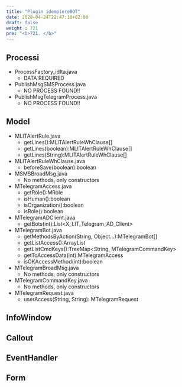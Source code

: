 ```yaml
---
title: "Plugin idempiereBOT"
date: 2020-04-24T22:47:10+02:00
draft: false
weight : 721
pre: "<b>721. </b>"
---
```


## Processi
- ProcessFactory_idIta.java
    - DATA REQUIRED
- PublishMsgSMSProcess.java
    - NO PROCESS FOUND!!
- PublishMsgTelegramProcess.java
    - NO PROCESS FOUND!!
## Model
- MLITAlertRule.java
    - getLines():MLITAlertRuleWhClause[]
    - getLines(boolean):MLITAlertRuleWhClause[]
    - getLines(String):MLITAlertRuleWhClause[]
- MLITAlertRuleWhClause.java
    - beforeSave(boolean):boolean
- MSMSBroadMsg.java
    - No methods, only constructors
- MTelegramAccess.java
    - getRole():MRole
    - isHuman():boolean
    - isOrganization():boolean
    - isRole():boolean
- MTelegramADClient.java
    - getBots(int):List<X_LIT_Telegram_AD_Client>
- MTelegramBot.java
    - getMethodsByAction(String, Object...):MTelegramBot[]
    - getListAccess():ArrayList<MTelegramAccess>
    - getListCmdKeys():TreeMap<String, MTelegramCommandKey>
    - getToAccessData(int):MTelegramAccess
    - isOKAccessMethod(int):boolean
- MTelegramBroadMsg.java
    - No methods, only constructors
- MTelegramCommandKey.java
    - No methods, only constructors
- MTelegramRequest.java
    - userAccess(String, String): MTelegramRequest
## InfoWindow

## Callout

## EventHandler

## Form

